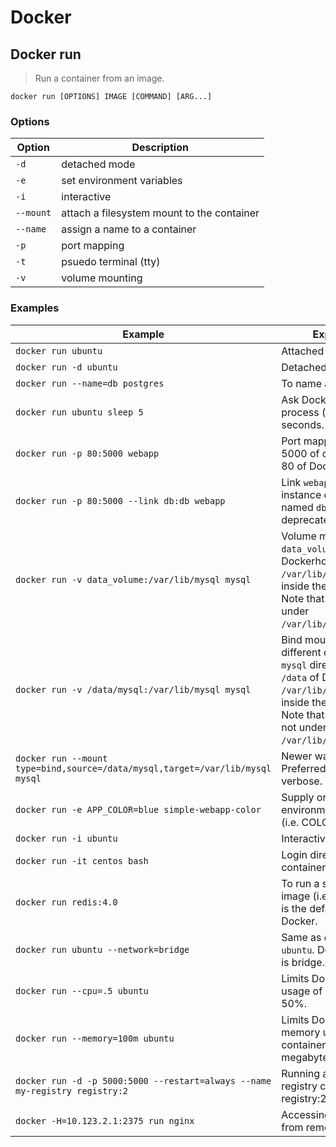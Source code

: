 # Docker

## Docker run
> Run a container from an image.

`docker run [OPTIONS] IMAGE [COMMAND] [ARG...]`

### Options
| Option | Description |
| ------ | ------------|
|`-d`|detached mode|
|`-e` |set environment variables|
|`-i`|interactive|
|`--mount`|attach a filesystem mount to the container|
|`--name`|assign a name to a container|
|`-p`|port mapping|
|`-t`|psuedo terminal (tty)|
|`-v`|volume mounting|


### Examples
| Example | Explanation |
| ------- | ----------- |
| `docker run ubuntu` | Attached mode. |
| `docker run -d ubuntu` | Detached mode. |
| `docker run --name=db postgres` | To name a container. |
| `docker run ubuntu sleep 5` | Ask Docker to run a process (i.e. sleep) for 5 seconds. |
| `docker run -p 80:5000 webapp` | Port mapping. Map port 5000 of container to port 80 of Dockerhost. |
| `docker run -p 80:5000 --link db:db webapp` | Link `webapp` to running instance of postgress named `db`. Link is deprecated. |
| `docker run -v data_volume:/var/lib/mysql mysql` | Volume mounting. Mount `data_volume` of Dockerhost into `/var/lib/mysql` folder inside the container. Note that `data_volume` is under `/var/lib/docker/volumes`. |
| `docker run -v /data/mysql:/var/lib/mysql mysql` | Bind mounting / Mount a different directory. Mount `mysql` directory under `/data` of Dockerhost into `/var/lib/mysql` folder inside the container. Note that `/data/mysql` is not under `/var/lib/docker/volumes`. |
| `docker run --mount type=bind,source=/data/mysql,target=/var/lib/mysql mysql` | Newer way of mounting. Preferred because it's verbose. |
| `docker run -e APP_COLOR=blue simple-webapp-color` | Supply or set environment variables (i.e. COLOR) |
| `docker run -i ubuntu` | Interactive mode. |
| `docker run -it centos bash` | Login directly to container. |
| `docker run redis:4.0` | To run a specific tag of image (i.e. 4.0). "latest" is the default tag used by Docker. |
| `docker run ubuntu --network=bridge`| Same as `docker run ubuntu`. Default network is bridge. |
| `docker run --cpu=.5 ubuntu` | Limits Dockerhost's CPU usage of container up to 50%. |
| `docker run --memory=100m ubuntu` | Limits Dockerhost's memory usage of container up to 100 megabytes. |
| `docker run -d -p 5000:5000 --restart=always --name my-registry registry:2` | Running a custom registry container from registry:2 image. |
| `docker -H=10.123.2.1:2375 run nginx` | Accessing Docker CLI from remote. |


